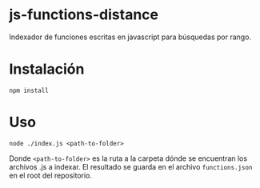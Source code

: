 # js-functions-distance
Indexador de funciones escritas en javascript para búsquedas por rango.

# Instalación
`npm install`

# Uso
`node ./index.js <path-to-folder>`

Donde `<path-to-folder>` es la ruta a la carpeta dónde se encuentran los archivos .js a indexar.
El resultado se guarda en el archivo `functions.json` en el root del repositorio.
